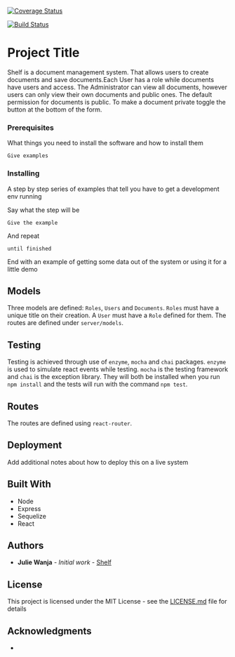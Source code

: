 [![Coverage Status](https://coveralls.io/repos/github/jm-wanja/document_management_system/badge.svg?branch=feature%2F%23146368967%2Ffrontend-structure)](https://coveralls.io/github/jm-wanja/document_management_system?branch=feature%2F%23146368967%2Ffrontend-structure)

[![Build Status](https://travis-ci.org/jm-wanja/document_management_system.svg?branch=feature%2F%23146368967%2Ffrontend-structure)](https://travis-ci.org/jm-wanja/document_management_system)
# Project Title

Shelf is a document management system. That allows users to create documents and save documents.Each User has a role while documents have users and access. The Administrator can view all documents, however users can only view their own documents and public ones. The default permission for documents is public. To make a document private toggle the button at the bottom of the form. 

### Prerequisites

What things you need to install the software and how to install them

```
Give examples
```

### Installing

A step by step series of examples that tell you have to get a development env running

Say what the step will be

```
Give the example
```

And repeat

```
until finished
```

End with an example of getting some data out of the system or using it for a little demo

## Models

Three models are defined: `Roles`, `Users` and `Documents`. `Roles` must have a unique title on their creation. A `User` must have a `Role` defined for them. The routes are defined under `server/models`.

## Testing

Testing is achieved through use of `enzyme`, `mocha` and `chai` packages. `enzyme` is used to simulate react events while testing. `mocha` is the testing framework and `chai` is the exception library. They will both be installed when you run `npm install` and the tests will run with the command `npm test`.

## Routes

The routes are defined using `react-router`.

## Deployment

Add additional notes about how to deploy this on a live system

## Built With

* Node
* Express
* Sequelize
* React


## Authors

* **Julie Wanja** - *Initial work* - [Shelf](https://github.com/jm-wanja/document_management_system)

## License

This project is licensed under the MIT License - see the [LICENSE.md](LICENSE.md) file for details

## Acknowledgments

* 